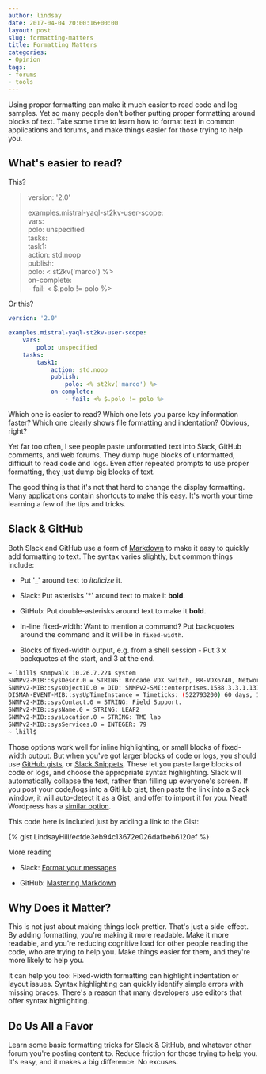 ```yaml
---
author: lindsay
date: 2017-04-04 20:00:16+00:00
layout: post
slug: formatting-matters
title: Formatting Matters
categories:
- Opinion
tags:
- forums
- tools
---
```


Using proper formatting can make it much easier to read code and log samples. Yet so many people don't bother putting proper formatting around blocks of text. Take some time to learn how to format text in common applications and forums, and make things easier for those trying to help you.



## What's easier to read?



This?

> version: '2.0'
> 
> examples.mistral-yaql-st2kv-user-scope:  
>     vars:  
>         polo: unspecified  
>     tasks:  
>         task1:  
>             action: std.noop  
>             publish:  
>                 polo: < st2kv('marco') %>  
>             on-complete:  
> \- fail: < $.polo != polo %>  

Or this?

```yaml
version: '2.0'

examples.mistral-yaql-st2kv-user-scope:
    vars:
        polo: unspecified
    tasks:
        task1:
            action: std.noop
            publish:
                polo: <% st2kv('marco') %>
            on-complete:
                - fail: <% $.polo != polo %>
```


Which one is easier to read? Which one lets you parse key information faster? Which one clearly shows file formatting and indentation? Obvious, right?

Yet far too often, I see people paste unformatted text into Slack, GitHub comments, and web forums. They dump huge blocks of unformatted, difficult to read code and logs. Even after repeated prompts to use proper formatting, they just dump big blocks of text.

The good thing is that it's not that hard to change the display formatting. Many applications contain shortcuts to make this easy. It's worth your time learning a few of the tips and tricks.



## Slack & GitHub



Both Slack and GitHub use a form of [Markdown](https://daringfireball.net/projects/markdown/syntax) to make it easy to quickly add formatting to text. The syntax varies slightly, but common things include:


  * Put '\_' around text to _italicize_ it.

  * Slack: Put asterisks '\*' around text to make it **bold**.

  * GitHub: Put double-asterisks around text to make it **bold**.

  * In-line fixed-width: Want to mention a command? Put backquotes around the command and it will be in `fixed-width`.

  * Blocks of fixed-width output, e.g. from a shell session - Put 3 x backquotes at the start, and 3 at the end.

```bash
~ lhill$ snmpwalk 10.26.7.224 system
SNMPv2-MIB::sysDescr.0 = STRING: Brocade VDX Switch, BR-VDX6740, Network Operating System Software Version 7.1.0.
SNMPv2-MIB::sysObjectID.0 = OID: SNMPv2-SMI::enterprises.1588.3.3.1.131
DISMAN-EVENT-MIB::sysUpTimeInstance = Timeticks: (522793200) 60 days, 12:12:12.00
SNMPv2-MIB::sysContact.0 = STRING: Field Support.
SNMPv2-MIB::sysName.0 = STRING: LEAF2
SNMPv2-MIB::sysLocation.0 = STRING: TME lab
SNMPv2-MIB::sysServices.0 = INTEGER: 79
~ lhill$
```

Those options work well for inline highlighting, or small blocks of fixed-width output. But when you've got larger blocks of code or logs, you should use [GitHub gists](https://gist.github.com/), or [Slack Snippets](https://get.slack.help/hc/en-us/articles/204145658-Create-a-snippet). These let you paste large blocks of code or logs, and choose the appropriate syntax highlighting. Slack will automatically collapse the text, rather than filling up everyone's screen. If you post your code/logs into a GitHub gist, then paste the link into a Slack window, it will auto-detect it as a Gist, and offer to import it for you. Neat! Wordpress has a [similar option](https://en.support.wordpress.com/gist/).

This code here is included just by adding a link to the Gist:

{% gist LindsayHill/ecfde3eb94c13672e026dafbeb6120ef %}

More reading


  * Slack: [Format your messages](https://get.slack.help/hc/en-us/articles/202288908-Format-your-messages)

  * GitHub: [Mastering Markdown](https://guides.github.com/features/mastering-markdown/)


## Why Does it Matter?


This is not just about making things look prettier. That's just a side-effect. By adding formatting, you're making it more readable. Make it more readable, and you're reducing cognitive load for other people reading the code, who are trying to help you. Make things easier for them, and they're more likely to help you.

It can help you too: Fixed-width formatting can highlight indentation or layout issues. Syntax highlighting can quickly identify simple errors with missing braces. There's a reason that many developers use editors that offer syntax highlighting.


## Do Us All a Favor


Learn some basic formatting tricks for Slack & GitHub, and whatever other forum you're posting content to. Reduce friction for those trying to help you. It's easy, and it makes a big difference. No excuses.
